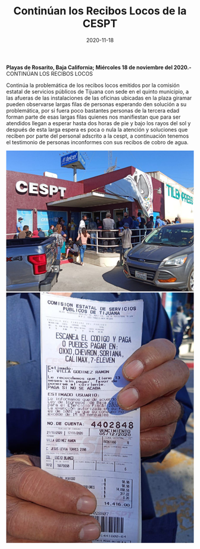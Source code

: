﻿---
layout: blog
title:  "Continúan los Recibos Locos de la CESPT"
date:   2020-11-18
categories: rosarito
permalink: /:categories/:title:output_ext
image: /img/cnr/continuan-los-recibos-locos-de-la-CESPT.jpg
autor: 
---


**Playas de Rosarito, Baja California;  Miércoles 18 de noviembre del 2020.-** CONTINÚAN LOS RECIBOS LOCOS 


Continúa la problemática de los recibos locos emitidos por la comisión estatal de servicios públicos de Tijuana con sede en el quinto municipio,  a las afueras de las instalaciones de las oficinas ubicadas en la plaza giramar pueden observarse largas filas de personas esperando den solución a su problemática, por si fuera poco bastantes personas de la tercera edad forman parte de esas largas filas quienes nos manifiestan que para ser atendidos llegan a esperar hasta dos horas de pie y bajo los rayos del sol y después de esta larga espera es poca o nula la atención y soluciones que reciben por parte del personal adscrito a la cespt, a continuación tenemos el testimonio de personas inconformes con sus recibos de cobro de agua.

<div id="carouselExampleSlidesOnly" class="carousel slide" data-ride="carousel">
  <div class="carousel-inner">
    <div class="carousel-item active">
       <img class="d-block w-100" src="/img/cnr/continuan-los-recibos-locos-de-la-CESPT.jpg" loading="lazy"  alt="Continúan los Recibos Locos de la CESPT">
    </div>
    <div class="carousel-item">
       <img class="d-block w-100" src="/img/cnr/continuan-los-recibos-locos-de-la-CESPT-2.jpg" loading="lazy"  alt="Continúan los Recibos Locos de la CESPT">
    </div>            
  </div>
</div>